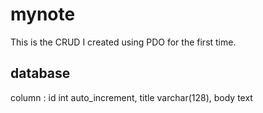 # mynote
This is the CRUD I created using PDO for the first time.

## database

column : id int auto_increment,
         title varchar(128),
         body text
